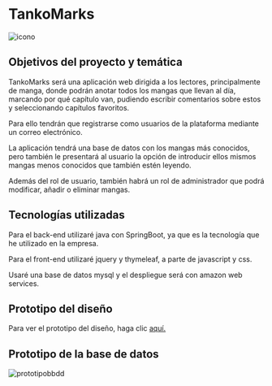 # TankoMarks

![icono](https://user-images.githubusercontent.com/128796454/231188421-9dd68a5c-194f-448d-8925-67b7964098a9.png)


## Objetivos del proyecto y temática

TankoMarks será una aplicación web dirigida a los lectores, principalmente de manga, donde podrán anotar todos los mangas que llevan al día, marcando por qué capítulo van, pudiendo escribir comentarios sobre estos y seleccionando capítulos favoritos.

Para ello tendrán que registrarse como usuarios de la plataforma mediante un correo electrónico.

La aplicación tendrá una base de datos con los mangas más conocidos, pero también le presentará al usuario la opción de introducir ellos mismos mangas menos conocidos que también estén leyendo.

Además del rol de usuario, también habrá un rol de administrador que podrá modificar, añadir o eliminar mangas.

## Tecnologías utilizadas

Para el back-end utilizaré java con SpringBoot, ya que es la tecnología que he utilizado en la empresa.

Para el front-end utilizaré jquery y thymeleaf, a parte de javascript y css.

Usaré una base de datos mysql y el despliegue será con amazon web services.

## Prototipo del diseño

Para ver el prototipo del diseño, haga clic [aquí.](https://www.figma.com/file/MEGJzRY9eFyyoBREM3YZ1z/TankoMarks?node-id=0%3A1&t=rLsBJjo1TVVslzUj-1)

## Prototipo de la base de datos

![prototipobbdd](https://user-images.githubusercontent.com/128796454/231215866-518c8dae-cd2b-42b7-84ae-c4799c5f9352.png)
